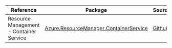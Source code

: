 | Reference | Package | Source |
|---|---|---|
|Resource Management - Container Service|[Azure.ResourceManager.ContainerService](https://www.nuget.org/packages/Azure.ResourceManager.ContainerService)|[Github](https://github.com/Azure/azure-sdk-for-net/blob/main/sdk/containerservice/Azure.ResourceManager.ContainerService)|
